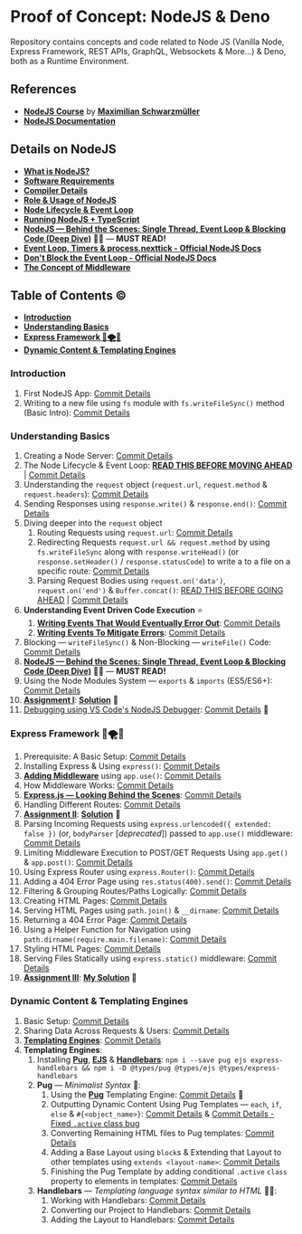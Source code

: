 # Proof of Concept: NodeJS & Deno

Repository contains concepts and code related to Node JS (Vanilla Node, Express Framework, REST APIs, GraphQL, Websockets & More...) & Deno, both as a Runtime Environment.

## References

- **[NodeJS Course](https://www.udemy.com/course/nodejs-the-complete-guide/)** by **[Maximilian Schwarzmüller](https://twitter.com/maxedapps?s=20)**
- **[NodeJS Documentation](https://nodejs.org/en/docs/)**

## Details on NodeJS

- **[What is NodeJS?](./node-first-app/README.md#what-is-nodejs)**
- **[Software Requirements](./node-first-app/README.md#software-requirements)**
- **[Compiler Details](./node-first-app/README.md#compiler-details)**
- **[Role & Usage of NodeJS](./node-first-app/README.md#role--usage-of-nodejs)**
- **[Node Lifecycle & Event Loop](./understanding-basics/README.md#node-lifecycle--event-loop)**
- **[Running NodeJS + TypeScript](https://khalilstemmler.com/blogs/typescript/node-starter-project/)**
- **[NodeJS &mdash; Behind the Scenes: Single Thread, Event Loop & Blocking Code (Deep Dive)](./understanding-basics/README.md#single-thread-event-loop--blocking-code---in-depth)** 🌟✨ &mdash; **MUST READ!**
- **[Event Loop, Timers & process.nexttick - Official NodeJS Docs](https://nodejs.org/en/docs/guides/event-loop-timers-and-nexttick/)**
- **[Don't Block the Event Loop - Official NodeJS Docs](https://nodejs.org/en/docs/guides/dont-block-the-event-loop/)**
- **[The Concept of Middleware](https://github.com/Ch-sriram/node-js-deno/blob/main/working-with-express/README.md)**

## Table of Contents ©

- **[Introduction](#introduction)**
- **[Understanding Basics](#understanding-basics)**
- **[Express Framework 🚅🌪💨](#express-framework-)**
- **[Dynamic Content & Templating Engines](#dynamic-content--templating-engines)**

### Introduction

1. First NodeJS App: [Commit Details](https://github.com/Ch-sriram/node-js-deno/commit/3d01adb458180d2e22eebc510a59b706a9729624)
2. Writing to a new file using `fs` module with `fs.writeFileSync()` method (Basic Intro): [Commit Details](https://github.com/Ch-sriram/node-js-deno/commit/76b67ea753649d5743be8c75075e23db0164af78)

### Understanding Basics

1. Creating a Node Server: [Commit Details](https://github.com/Ch-sriram/node-js-deno/commit/40982d85b9387018a88b9e8c1975eba1dd8429f2)
2. The Node Lifecycle & Event Loop: **[READ THIS BEFORE MOVING AHEAD](./understanding-basics/README.md#node-lifecycle--event-loop)** | [Commit Details](https://github.com/Ch-sriram/node-js-deno/commit/5f8c03b229e23561949ba64772a85c334322ea6a)
3. Understanding the `request` object (`request.url`, `request.method` & `request.headers`): [Commit Details](https://github.com/Ch-sriram/node-js-deno/commit/f0a220a00811a31132b580be45a50b2e44dd286b)
4. Sending Responses using `response.write()` & `response.end()`: [Commit Details](https://github.com/Ch-sriram/node-js-deno/commit/0f7b4b4e647a2c504cf9438c42cdbc3b41bf43cb#diff-9f8c87a053f47465defc2ede5990a09b615313f888333b1211bb762b7ac0122f)
5. Diving deeper into the `request` object
   1. Routing Requests using `request.url`: [Commit Details](https://github.com/Ch-sriram/node-js-deno/commit/814a2691ce922aeb2812e3588675bc555c2d1937)
   2. Redirecting Requests `request.url && request.method` by using `fs.writeFileSync` along with `response.writeHead()` (or `response.setHeader()` / `response.statusCode`) to write a to a file on a specific route: [Commit Details](https://github.com/Ch-sriram/node-js-deno/commit/041b81860b1f2ba15cac6612c2ae01bf61390f6d)
   3. Parsing Request Bodies using `request.on('data')`, `request.on('end')` & `Buffer.concat()`: [READ THIS BEFORE GOING AHEAD](./understanding-basics/README.md#streams--buffers) | [Commit Details](https://github.com/Ch-sriram/node-js-deno/commit/ca12eb612d904d107763ec504e03f74064fcb035)
6. **Understanding Event Driven Code Execution** ⭐
   1. **[Writing Events That Would Eventually Error Out](./understanding-basics/README.md#event-driven-code-execution)**: [Commit Details](https://github.com/Ch-sriram/node-js-deno/blob/5f4d6c46a4137e31004e8489575a123c032fd26a/understanding-basics/src/index.ts#L109-L118)
   2. **[Writing Events To Mitigate Errors](./understanding-basics/README.md#event-driven-code-execution-writing-events-that-wont-error-out)**: [Commit Details](https://github.com/Ch-sriram/node-js-deno/commit/86f0571879f47a6202d50251dca3d3374c83dabb)
7. Blocking &mdash; `writeFileSync()` & Non-Blocking &mdash; `writeFile()` Code: [Commit Details](https://github.com/Ch-sriram/node-js-deno/commit/81ccf70ff515d9985d0679b3778c355375edc804)
8. **[NodeJS &mdash; Behind the Scenes: Single Thread, Event Loop & Blocking Code (Deep Dive)](./understanding-basics/README.md#single-thread-event-loop--blocking-code---in-depth)** 🌟✨ &mdash; __MUST READ!__
9. Using the Node Modules System &mdash; `exports` & `imports` (ES5/ES6+): [Commit Details](https://github.com/Ch-sriram/node-js-deno/commit/51a6fb45756fe669a5a5a35dbaeda0063453f4bc)
10. **[Assignment I](./assignments/assignment-1/README.md#assignment-question)**: **[Solution](./assignments/assignment-1/)** 📜
11. [Debugging using VS Code's NodeJS Debugger](https://code.visualstudio.com/docs/nodejs/nodejs-debugging): [Commit Details](https://github.com/Ch-sriram/node-js-deno/commit/21014c85c29f0d9e20d6d021f4025eab6a5853cf) 🌟

### Express Framework 🚅🌪💨

1. Prerequisite: A Basic Setup: [Commit Details](https://github.com/Ch-sriram/node-js-deno/commit/a6ab359b7d460f4329a621e9550ce4e43c53299e)
2. Installing Express & Using `express()`: [Commit Details](https://github.com/Ch-sriram/node-js-deno/commit/c605244443c83725e89f428e7c5f6fec837a292a)
3. **[Adding Middleware](./working-with-express/README.md#express-as-a-middleware)** using `app.use()`: [Commit Details](https://github.com/Ch-sriram/node-js-deno/commit/3483e1ba4c15c8e5cfae3ff7f0e8ea81e49b0b02)
4. How Middleware Works: [Commit Details](https://github.com/Ch-sriram/node-js-deno/commit/a61644bc3205d21ca45305ea5d929297410f20de)
5. **[Express.js &mdash; Looking Behind the Scenes](./working-with-express/README.md#expressjs-behind-the-scenes)**: [Commit Details](https://github.com/Ch-sriram/node-js-deno/commit/973f10bed1deffd662bb7a150cc0f5cc096f762e)
6. Handling Different Routes: [Commit Details](https://github.com/Ch-sriram/node-js-deno/commit/090fadb85699f271b37958a6d4d47d98abdcac6e)
7. **[Assignment II](./assignments/assignment-2/README.md#assignment-question)**: **[Solution](./assignments/assignment-2/)** 📜
8. Parsing Incoming Requests using `express.urlencoded({ extended: false })` (or, `bodyParser` \[*deprecated*\]) passed to `app.use()` middleware: [Commit Details](https://github.com/Ch-sriram/node-js-deno/commit/403fbed4352139e172a94e26be36c06dce0f6adc)
9. Limiting Middleware Execution to POST/GET Requests Using `app.get()` & `app.post()`: [Commit Details](https://github.com/Ch-sriram/node-js-deno/commit/77e6829a71e2e1623af040244dfde32586cc865c)
10. Using Express Router using `express.Router()`: [Commit Details](https://github.com/Ch-sriram/node-js-deno/commit/45ba2c746f46deee5a8fba8e43dec1906e16e320)
11. Adding a 404 Error Page using `res.status(400).send()`: [Commit Details](https://github.com/Ch-sriram/node-js-deno/commit/93d5846be882f761ff02b22b8021e03f705fb23f)
12. Filtering & Grouping Routes/Paths Logically: [Commit Details](https://github.com/Ch-sriram/node-js-deno/commit/cf6f3abf953a0a6b4e91cf2ec1a45a0c51180600)
13. Creating HTML Pages: [Commit Details](https://github.com/Ch-sriram/node-js-deno/commit/60223b7e37bc735bbd490bbaa8ab866204d45415)
14. Serving HTML Pages using `path.join()` & `__dirname`: [Commit Details](https://github.com/Ch-sriram/node-js-deno/commit/29de79330672b2f55c193fb222d9be23f97b57bb)
15. Returning a 404 Error Page: [Commit Details](https://github.com/Ch-sriram/node-js-deno/commit/154cecf251208c39791a01908ec197ad3044523a)
16. Using a Helper Function for Navigation using `path.dirname(require.main.filename)`: [Commit Details](https://github.com/Ch-sriram/node-js-deno/commit/1b682c2d46bb804209dea0dc1e86e068ec114437)
17. Styling HTML Pages: [Commit Details](https://github.com/Ch-sriram/node-js-deno/commit/1c95acc9dd636f519d786ce99cabcb4cf32313ee)
18. Serving Files Statically using `express.static()` middleware: [Commit Details](https://github.com/Ch-sriram/node-js-deno/commit/a4a4623241ee65d72e3cb8942f81255359ad507a)
19. **[Assignment III](./assignments/assignment-3/README.md#assignment-question)**: **[My Solution](./assignments/assignment-3/)** 📜

### Dynamic Content & Templating Engines

1. Basic Setup: [Commit Details](https://github.com/Ch-sriram/node-js-deno/commit/e03323269365f20a38c606415cf8b1693c03c418)
2. Sharing Data Across Requests & Users: [Commit Details](https://github.com/Ch-sriram/node-js-deno/commit/74a44f1998a8d5db558c5e649ca24ea92ecb0e76)
3. **[Templating Engines](./dynamic-content-templating-engines/README.md#templating-engines)**: [Commit Details](https://github.com/Ch-sriram/node-js-deno/commit/6962aea80ff55ddd150230d4ad165ab22e9629db)
4. **Templating Engines**: 
   1. Installing **[Pug](https://pugjs.org/api/getting-started.html)**, **[EJS](https://ejs.co/#install)** & **[Handlebars](https://github.com/express-handlebars/express-handlebars)**: `npm i --save pug ejs express-handlebars && npm i -D @types/pug @types/ejs @types/express-handlebars`
   2. **Pug** &mdash; *Minimalist Syntax* 🐶:
      1. Using the **[Pug](https://pugjs.org/api/getting-started.html)** Templating Engine: [Commit Details](https://github.com/Ch-sriram/node-js-deno/commit/618aa101f101cd45aa418d569d8c81f6e24c8910) 🌟
      2. Outputting Dynamic Content Using Pug Templates &mdash; `each`, `if`, `else` & `#{<object_name>}`: [Commit Details](https://github.com/Ch-sriram/node-js-deno/commit/6250029b9cf7496fe667a4ba4487b492cd2ec234) & [Commit Details - Fixed `.active` class bug](https://github.com/Ch-sriram/node-js-deno/commit/7e27f7bd67e6fcbbc807e228ebe2fd2e181490fe)
      3. Converting Remaining HTML files to Pug templates: [Commit Details](https://github.com/Ch-sriram/node-js-deno/commit/8b75ad801c561c2784be948ff2f86a86ea1aefcb)
      4. Adding a Base Layout using `block`s & Extending that Layout to other templates using `extends <layout-name>`: [Commit Details](https://github.com/Ch-sriram/node-js-deno/commit/afa644d5523a54b4175ad36510b27ab62a36aadf)
      5. Finishing the Pug Template by adding conditional `.active` `class` property to elements in templates: [Commit Details](https://github.com/Ch-sriram/node-js-deno/commit/5be59c1181e34ad65df90b307f2e3d6844aa4d86)
   3. **Handlebars** &mdash; *Templating language syntax similar to HTML* 👨🏾:
      1. Working with Handlebars: [Commit Details](https://github.com/Ch-sriram/node-js-deno/commit/dd9a442450a080206e05e43e56240f7febfa21b6)
      2. Converting our Project to Handlebars: [Commit Details](https://github.com/Ch-sriram/node-js-deno/commit/b3b12e1d32769671411f679218780b3c973c2f2d)
      3. Adding the Layout to Handlebars: [Commit Details]()
